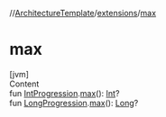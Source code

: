 //[ArchitectureTemplate](../index.md)/[extensions](index.md)/[max](max.md)



# max  
[jvm]  
Content  
fun [IntProgression](https://kotlinlang.org/api/latest/jvm/stdlib/kotlin.ranges/-int-progression/index.html).[max](max.md)(): [Int](https://kotlinlang.org/api/latest/jvm/stdlib/kotlin/-int/index.html)?  
fun [LongProgression](https://kotlinlang.org/api/latest/jvm/stdlib/kotlin.ranges/-long-progression/index.html).[max](max.md)(): [Long](https://kotlinlang.org/api/latest/jvm/stdlib/kotlin/-long/index.html)?  



